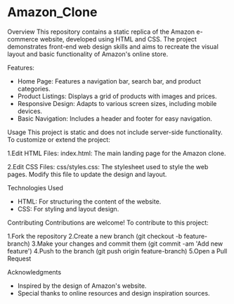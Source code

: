 # Amazon_Clone
Overview
This repository contains a static replica of the Amazon e-commerce website, developed using HTML and CSS. The project demonstrates front-end web design skills and aims to recreate the visual layout and basic functionality of Amazon's online store.

Features:
* Home Page: Features a navigation bar, search bar, and product categories.
* Product Listings: Displays a grid of products with images and prices.
* Responsive Design: Adapts to various screen sizes, including mobile devices.
* Basic Navigation: Includes a header and footer for easy navigation.

Usage
This project is static and does not include server-side functionality. To customize or extend the project:

1.Edit HTML Files:
index.html: The main landing page for the Amazon clone.

2.Edit CSS Files:
css/styles.css: The stylesheet used to style the web pages. Modify this file to update the design and layout.

Technologies Used
* HTML: For structuring the content of the website.
* CSS: For styling and layout design.

Contributing
Contributions are welcome! To contribute to this project:

1.Fork the repository
2.Create a new branch (git checkout -b feature-branch)
3.Make your changes and commit them (git commit -am 'Add new feature')
4.Push to the branch (git push origin feature-branch)
5.Open a Pull Request

Acknowledgments
* Inspired by the design of Amazon's website.
* Special thanks to online resources and design inspiration sources.             
